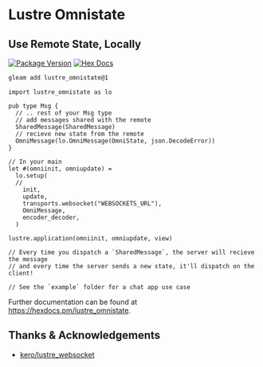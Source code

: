 # Lustre Omnistate

## Use Remote State, Locally

[![Package Version](https://img.shields.io/hexpm/v/lustre_omnistate)](https://hex.pm/packages/lustre_omnistate)
[![Hex Docs](https://img.shields.io/badge/hex-docs-ffaff3)](https://hexdocs.pm/lustre_omnistate/)

```sh
gleam add lustre_omnistate@1
```
```gleam
import lustre_omnistate as lo

pub type Msg {
  // .. rest of your Msg type
  // add messages shared with the remote
  SharedMessage(SharedMessage)
  // recieve new state from the remote
  OmniMessage(lo.OmniMessage(OmniState, json.DecodeError))
}

// In your main
let #(omniinit, omniupdate) =
  lo.setup(
  // 
    init,
    update,
    transports.websocket("WEBSOCKETS_URL"),
    OmniMessage,
    encoder_decoder,
  )

lustre.application(omniinit, omniupdate, view)

// Every time you dispatch a `SharedMessage`, the server will recieve the message
// and every time the server sends a new state, it'll dispatch on the client!

// See the `example` folder for a chat app use case
```

Further documentation can be found at <https://hexdocs.pm/lustre_omnistate>.

## Thanks & Acknowledgements

- [kero/lustre_websocket](https://codeberg.org/kero/lustre_websocket)

